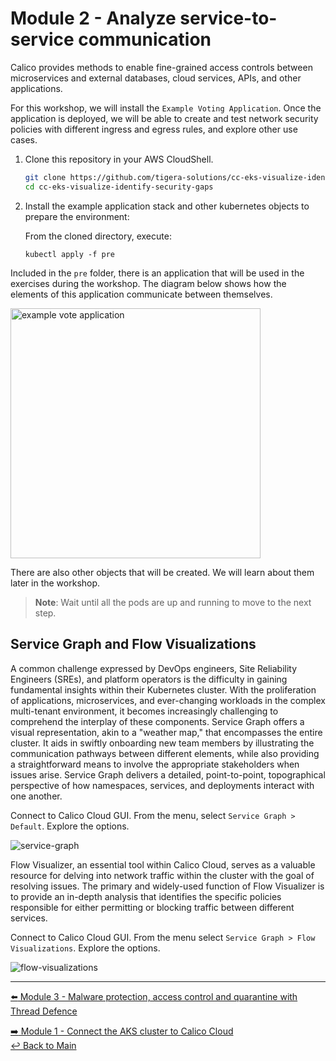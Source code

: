 # Module 2 - Analyze service-to-service communication

Calico provides methods to enable fine-grained access controls between microservices and external databases, cloud services, APIs, and other applications.

For this workshop, we will install the `Example Voting Application`. Once the application is deployed, we will be able to create and test network security policies with different ingress and egress rules, and explore other use cases.

1. Clone this repository in your AWS CloudShell.

   ```bash
   git clone https://github.com/tigera-solutions/cc-eks-visualize-identify-security-gaps.git && \
   cd cc-eks-visualize-identify-security-gaps
   ```

2. Install the example application stack and other kubernetes objects to prepare the environment:

   From the cloned directory, execute:
   ```
   kubectl apply -f pre
   ```

Included in the `pre` folder, there is an application that will be used in the exercises during the workshop. The diagram below shows how the elements of this application communicate between themselves.

<img width="400" alt="example vote application" src="https://github.com/tigera-solutions/cc-eks-compliance/assets/104035488/142ea62b-be3e-4c37-b39c-b501e1834f89">


There are also other objects that will be created. We will learn about them later in the workshop.

   > **Note**: Wait until all the pods are up and running to move to the next step.

## Service Graph and Flow Visualizations

A common challenge expressed by DevOps engineers, Site Reliability Engineers (SREs), and platform operators is the difficulty in gaining fundamental insights within their Kubernetes cluster. With the proliferation of applications, microservices, and ever-changing workloads in the complex multi-tenant environment, it becomes increasingly challenging to comprehend the interplay of these components. Service Graph offers a visual representation, akin to a "weather map," that encompasses the entire cluster. It aids in swiftly onboarding new team members by illustrating the communication pathways between different elements, while also providing a straightforward means to involve the appropriate stakeholders when issues arise. Service Graph delivers a detailed, point-to-point, topographical perspective of how namespaces, services, and deployments interact with one another.

Connect to Calico Cloud GUI. From the menu, select `Service Graph > Default`. Explore the options.

![service-graph](https://github.com/tigera-solutions/cc-eks-visualize-identify-security-gaps/assets/104035488/1b630d6c-1180-4866-8d1c-211965982b96)

Flow Visualizer, an essential tool within Calico Cloud, serves as a valuable resource for delving into network traffic within the cluster with the goal of resolving issues. The primary and widely-used function of Flow Visualizer is to provide an in-depth analysis that identifies the specific policies responsible for either permitting or blocking traffic between different services.

Connect to Calico Cloud GUI. From the menu select `Service Graph > Flow Visualizations`. Explore the options.

![flow-visualizations](https://github.com/tigera-solutions/cc-eks-visualize-identify-security-gaps/assets/104035488/c2eb7e8f-2e17-4bc6-9dd4-8bd94b25a569)

--- 
[:arrow_left: Module 3 - Malware protection, access control and quarantine with Thread Defence](/mod/module-3-threat-defense.md)   <br>

[:arrow_right: Module 1 - Connect the AKS cluster to Calico Cloud](/mod/module-1-connect-calicocloud.md)    
[:leftwards_arrow_with_hook: Back to Main](/README.md)  
